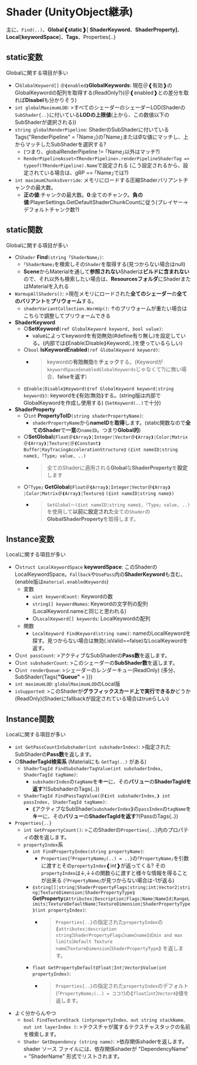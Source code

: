 # Shader (UnityObject継承)

主に、`Find(..)`、**Global❰static❱**\[ **ShaderKeyword**、**ShaderProperty]**、**Local**\[**keywordSpace**]、**Tags**、Properties{..}

## **static変数**

Globalに関する項目が多い

- ○`GlobalKeyword[]` `＠❰enabled❱`**GlobalKeywords**: 現在＠❰有効❱のGlobalKeywordの配列を取得する(ReadOnly?)(＠❰enabled❱との差分を取れば**Disabel**も分かりそう)
- `int globalMaximumLOD`: >すべてのシェーダーのシェーダーLOD(Shaderの`SubShader{..}`に付いている**LODの上限値**(上から、この数値以下のSubShaderが選択される))
- `string globalRenderPipeline`: ShaderのSubShaderに付いているTags{"RenderPipeline" = ｢Name｣}の｢Name｣またはØな値にマッチし、上からマッチしたSubShaderを選択する?
  - (つまり、globalRenderPipeline != ｢Name｣以外はマッチ?)
  - `RenderPipelineAsset<TRenderPipeline>.renderPipelineShaderTag => typeof(TRenderPipeline).Name`で設定される (こう設定されるから、設定されている場合は、gRP == ｢Name｣では?)
- `int maximumChunksOverride`: メモリにロードする圧縮Shaderバリアントチャンクの最大数。
  - **正の値**:チャンクの最大数。**0**:全てのチャンク。**負の値**:PlayerSettings.GetDefaultShaderChunkCountに従う(プレイヤー->デフォルトチャンク数?)

## **static関数**

Globalに関する項目が多い

- ○`Shader` **Find**`(string ｢ShaderName｣)`:
  - `｢ShaderName｣`を検索しその`Shader`を取得する(見つからない場合はnull)
  - **Scene**からMaterialを通して**参照されない**Shaderは**ビルドに含まれない**ので、それ以外も検索したい場合は、**Resourcesフォルダ**にShaderまたはMaterialを入れる
- `WarmupAllShaders()`: >現在メモリにロードされた**全てのシェーダー**の**全てのバリアント**を**プリウォーム**する。
  - `shaderVariantCollection.WarmUp()`: ↑のプリウォームが重たい場合はこちらで調整してプリウォームできる
- **ShaderKeyword**
  - ○**SetKeyword**`(ref GlobalKeyword keyword, bool value)`:
    - valueによってkeywordを有効無効(#define有り無し)を設定している。(内部では⟪Enable¦Disable⟫Keyword(..)を使っているらしい)
  - ○`bool` **IsKeywordEnabled**`(ref GlobalKeyword keyword)`:
    - >keywordの**有効無効**を**チェック**する。(Keywordが`keywordSpace`(`enabledGlobalKeywords`じゃなくて?)に無い場合、**falseを返す**)
  - `⟪Enable¦Disable⟫Keyword(⟪ref GlobalKeyword keyword¦string keyword⟫)`: keywordを⟪有効¦無効⟫する。(string版は内部でGlobalKeywordを作成し使用する) (`SetKeyword(..)`で十分)
- **ShaderProperty**
  - ○`int` **PropertyToID**`(string shaderPropertyName)`:
    - `shaderPropertyName`から**nameID**を**取得**します。(static関数なので**全てのShader**で**一意**の`nameID`。つまり**Global的**)
  - ○**SetGlobal**`⟪Float＠❰Array❱¦Integer¦Vector＠❰Array❱¦Color¦Matrix＠❰Array❱¦Texture¦＠❰Constant❱Buffer¦RayTracingAccelerationStructure⟫`
        `(⟪int nameID¦string name⟫, ｢Type｣ value, ..)`
    - >全てのShaderに適用される**Global**な**ShaderProperty**を**設定**します
  - ○`｢Type｣` **GetGlobal**`⟪Float＠❰Array❱¦Integer¦Vector＠❰Array❱¦Color¦Matrix＠❰Array❱¦Texture⟫`
        `(⟪int nameID¦string name⟫)`
    - >`SetGlobal～(⟪int nameID¦string name⟫, ｢Type｣ value, ..)`を使用して**以前に設定された**全ての`Shader`の**GlobalShaderProperty**を取得します。

## **Instance変数**

Localに関する項目が多い

- ○`struct LocalKeywordSpace` **keywordSpace**: このShaderのLocalKeywordSpace。`Fallback`や`UsePass`内の**ShaderKeyword**も含む。(enable版は`material.enabledKeywords`)
  - 変数
    - `uint keywordCount:` Keywordの数
    - `string[] keywordNames`: Keywordの文字列の配列(LocalKeyword.nameと同じと思われる)
    - ○`LocalKeyword[] keywords`: LocalKeywordの配列
  - 関数
    - `LocalKeyword FindKeyword(string name)`: nameのLocalKeywordを探す。見つからない場合は無効(.isValid==false)なLocalKeywordを返す。
- ○`int passCount`: >アクティブなSubShaderの**Pass数**を返します。
- ○`int subshaderCount`: >このシェーダーの**SubShader数**を返します。
- ○`int renderQueue`: >シェーダーのレンダーキュー(ReadOnly) (多分、SubShader{Tags{**"Queue"** = }})
- `int maximumLOD`: `globalMaximumLOD`のLocal版
- `isSupported`: >このShaderが**グラフィックスカード上で実行できるか**どうか(ReadOnly)(Shaderにfallbackが設定されている場合はtrueらしい)

## **Instance関数**

Localに関する項目が多い

- `int GetPassCountInSubshader(int subshaderIndex)`: >指定されたSubShaderの**Pass数**を返します。
- ○**ShaderTagId検索系** (Materialにも `GetTag(..)` がある)
  - `ShaderTagId FindSubshaderTagValue(int subshaderIndex, ShaderTagId tagName)`:
    - `subshaderIndex`の`tagName`を**キー**に、その**バリュー**の**ShaderTagIdを返す**?(SubshaderのTags{..})
  - `ShaderTagId FindPassTagValue(＠❰int subshaderIndex,❱ int passIndex, ShaderTagId tagName)`:
    - ⟪アクティブなSubShader¦`subshaderIndex`⟫の`passIndex`の`tagName`を**キー**に、その**バリュー**の**ShaderTagIdを返す**?(PassのTags{..})
- `Properties{..}`
  - `int GetPropertyCount()`: >このShaderの`Properties{..}`内のプロパティの数を返します。
  - `propertyIndex`系
    - `int FindPropertyIndex(string propertyName)`:
      - `Properties{｢PropertyName｣(..) = ..}`の`｢PropertyName｣`を引数に渡すとその`propertyIndex`❰int❱が返ってくる?
        その`propertyIndex`は↓,↓↓の関数らに渡すと様々な情報を得ることが出来る (`｢PropertyName｣`が見つからない場合は-1が返る)
    - `⟪string[]¦string¦ShaderPropertyFlags¦string¦int¦Vector2¦string¦TextureDimension¦ShaderPropertyType⟫`
          **GetProperty**`⟪Attributes¦Description¦Flags¦Name¦NameId¦RangeLimits¦TextureDefaultName¦TextureDimension¦ShaderPropertyType⟫(int propertyIndex)`:
      - >`Properties{..}`の指定された`propertyIndex`の
          ⟪`attributes¦description string`¦`ShaderPropertyFlags`¦`name`¦`nameId`¦`min and max limits`¦`default Texture name`¦`TextureDimension`¦`ShaderPropertyType`⟫
          を返します。
    - `float GetPropertyDefault⟪Float¦Int¦Vector⟫Value(int propertyIndex)`:
      - >`Properties{..}`の指定された`propertyIndex`のデフォルト(`｢PropertyName｣(..) = ココ?`)の⟪`float`¦`int`¦`Vector4`⟫値を返します。
- よく分からんやつ
  - `bool FindTextureStack (intpropertyIndex、out string stackName、out int layerIndex )`: >テクスチャが属するテクスチャスタックの名前を検索します。
  - `Shader GetDependency (string name)`: >依存関係shaderを返します。shader ソース ファイルには、依存関係shaderが "DependencyName" = "ShaderName" 形式でリストされます。
